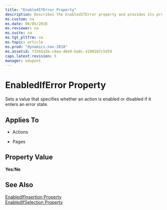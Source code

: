 ```yaml
---
title: "EnabledIfError Property"
description: Describes the EnabledIfError property and provides its property value.
ms.custom: na
ms.date: 06/05/2016
ms.reviewer: na
ms.suite: na
ms.tgt_pltfrm: na
ms.topic: article
ms.prod: "dynamics-nav-2018"
ms.assetid: f3565a5b-c0aa-40e9-ba8c-4190107c5d59
caps.latest.revision: 5
manager: edupont
---
```

# EnabledIfError Property
Sets a value that specifies whether an action is enabled or disabled if it enters an error state.  
  
## Applies To  
  
-   Actions  
  
-   Pages  
  
## Property Value  
 **Yes**/**No**  
  
## See Also  
 [EnabledIfInsertion Property](EnabledIfInsertion-Property.md)   
 [EnabledIfSelection Property](EnabledIfSelection-Property.md)